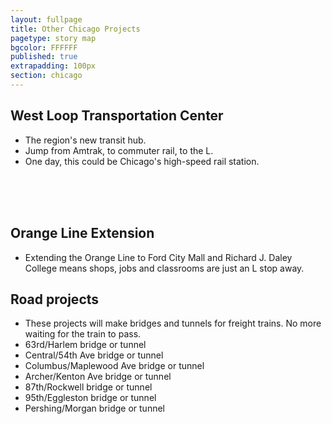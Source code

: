 ```yaml
---
layout: fullpage
title: Other Chicago Projects
pagetype: story map
bgcolor: FFFFFF
published: true
extrapadding: 100px
section: chicago
---
```


## West Loop Transportation Center

* The region's new transit hub.
* Jump from Amtrak, to commuter rail, to the L. 
* One day, this could be Chicago's high-speed rail station.

<br><br><br>
## Orange Line Extension

* Extending the Orange Line to Ford City Mall and Richard J. Daley College means shops, jobs and classrooms are just an L stop away.

## Road projects

* These projects will make bridges and tunnels for freight trains. No more waiting for the train to pass.
* 63rd/Harlem bridge or tunnel
* Central/54th Ave bridge or tunnel
* Columbus/Maplewood Ave bridge or tunnel
* Archer/Kenton Ave bridge or tunnel
* 87th/Rockwell bridge or tunnel
* 95th/Eggleston bridge or tunnel
* Pershing/Morgan bridge or tunnel
